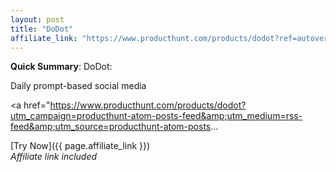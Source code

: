 ```yaml
---
layout: post
title: "DoDot"
affiliate_link: "https://www.producthunt.com/products/dodot?ref=autoverse&utm_source=autoverse"
---
```


**Quick Summary**: DoDot: <p>
            Daily prompt-based social media
          </p>
          <p>
            <a href="https://www.producthunt.com/products/dodot?utm_campaign=producthunt-atom-posts-feed&amp;utm_medium=rss-feed&amp;utm_source=producthunt-atom-posts...

[Try Now]({{ page.affiliate_link }})  
*Affiliate link included*
